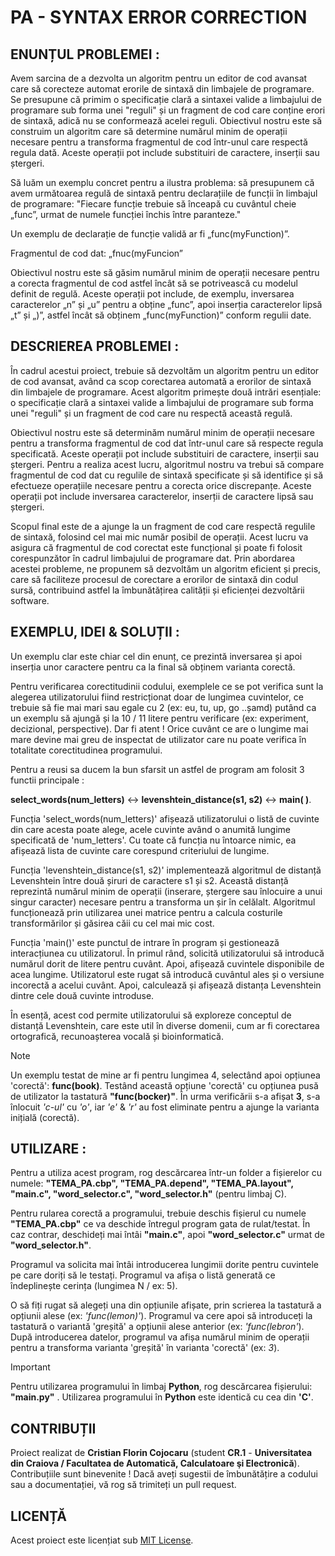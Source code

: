 # PA - SYNTAX ERROR CORRECTION

## ENUNȚUL PROBLEMEI :
Avem sarcina de a dezvolta un algoritm pentru un editor de cod avansat care să corecteze automat erorile de sintaxă din limbajele de programare. Se presupune că primim o specificație clară a sintaxei valide a limbajului de programare sub forma unei "reguli" și un fragment de cod care conține erori de sintaxă, adică nu se conformează acelei reguli.
Obiectivul nostru este să construim un algoritm care să determine numărul minim de operații necesare pentru a transforma fragmentul de cod într-unul care respectă regula dată. Aceste operații pot include substituiri de caractere, inserții sau ștergeri.

Să luăm un exemplu concret pentru a ilustra problema: să presupunem că avem următoarea regulă de sintaxă pentru declarațiile de funcții în limbajul de programare:
"Fiecare funcție trebuie să înceapă cu cuvântul cheie „func”, urmat de numele funcției închis între paranteze."

Un exemplu de declarație de funcție validă ar fi „func(myFunction)”. 

Fragmentul de cod dat: „fnuc(myFuncion”

Obiectivul nostru este să găsim numărul minim de operații necesare pentru a corecta fragmentul de cod astfel încât să se potrivească cu modelul definit de regulă. Aceste operații pot include, de exemplu, inversarea caracterelor „n” și „u” pentru a obține „func”, apoi inserția caracterelor lipsă „t” și „)”, astfel încât să obținem „func(myFunction)” conform regulii date.


## DESCRIEREA PROBLEMEI :

În cadrul acestui proiect, trebuie să dezvoltăm un algoritm pentru un editor de cod avansat, având ca scop corectarea automată a erorilor de sintaxă din limbajele de programare. Acest algoritm primește două intrări esențiale: o specificație clară a sintaxei valide a limbajului de programare sub forma unei "reguli" și un fragment de cod care nu respectă această regulă.

Obiectivul nostru este să determinăm numărul minim de operații necesare pentru a transforma fragmentul de cod dat într-unul care să respecte regula specificată. Aceste operații pot include substituiri de caractere, inserții sau ștergeri.
Pentru a realiza acest lucru, algoritmul nostru va trebui să compare fragmentul de cod dat cu regulile de sintaxă specificate și să identifice și să efectueze operațiile necesare pentru a corecta orice discrepanțe. Aceste operații pot include inversarea caracterelor, inserții de caractere lipsă sau ștergeri.

Scopul final este de a ajunge la un fragment de cod care respectă regulile de sintaxă, folosind cel mai mic număr posibil de operații. Acest lucru va asigura că fragmentul de cod corectat este funcțional și poate fi folosit corespunzător în cadrul limbajului de programare dat. Prin abordarea acestei probleme, ne propunem să dezvoltăm un algoritm eficient și precis, care să faciliteze procesul de corectare a erorilor de sintaxă din codul sursă, contribuind astfel la îmbunătățirea calității și eficienței dezvoltării software.


## EXEMPLU, IDEI & SOLUȚII :
Un exemplu clar este chiar cel din enunț, ce prezintă inversarea și apoi inserția unor caractere pentru ca la final să obținem varianta corectă.

Pentru verificarea corectitudinii codului, exemplele ce se pot verifica sunt la alegerea utilizatorului fiind restricționat doar de lungimea cuvintelor, ce trebuie să fie mai mari sau egale cu 2 (ex: eu, tu, up, go ..șamd) putând ca un exemplu să ajungă și la 10 / 11 litere pentru verificare (ex: experiment, decizional, perspective). Dar fi atent ! Orice cuvânt ce are o lungime mai mare devine mai greu de inspectat de utilizator care nu poate verifica în totalitate corectitudinea programului.

Pentru a reusi sa ducem la bun sfarsit un astfel de program am folosit 3 functii principale :

**select_words(num_letters)** <-> **levenshtein_distance(s1, s2)** <-> **main( )**. 

Funcția 'select_words(num_letters)' afișează utilizatorului o listă de cuvinte din care acesta poate alege, acele cuvinte având o anumită lungime specificată de 'num_letters'. Cu toate că funcția nu întoarce nimic, ea afișează lista de cuvinte care corespund criteriului de lungime.

Funcția 'levenshtein_distance(s1, s2)' implementează algoritmul de distanță Levenshtein între două șiruri de caractere s1 și s2. Această distanță reprezintă numărul minim de operații (inserare, ștergere sau înlocuire a unui singur caracter) necesare pentru a transforma un șir în celălalt. Algoritmul funcționează prin utilizarea unei matrice pentru a calcula costurile transformărilor și găsirea căii cu cel mai mic cost.

Funcția 'main()' este punctul de intrare în program și gestionează interacțiunea cu utilizatorul. În primul rând, solicită utilizatorului să introducă numărul dorit de litere pentru cuvânt. Apoi, afișează cuvintele disponibile de acea lungime. Utilizatorul este rugat să introducă cuvântul ales și o versiune incorectă a acelui cuvânt. Apoi, calculează și afișează distanța Levenshtein dintre cele două cuvinte introduse.

În esență, acest cod permite utilizatorului să exploreze conceptul de distanță Levenshtein, care este util în diverse domenii, cum ar fi corectarea ortografică, recunoașterea vocală și bioinformatică.

> [!NOTE]
Un exemplu testat de mine ar fi pentru lungimea 4, selectând apoi opțiunea 'corectă': **func(book)**. Testând această opțiune 'corectă' cu opțiunea pusă de utilizator la tastatură **"func(bocker)"**. În urma verificării s-a afișat **3**, s-a înlocuit *'c-ul'* cu *'o'*, iar *'e'* & *'r'* au fost eliminate pentru a ajunge la varianta inițială (corectă).


## UTILIZARE :
Pentru a utiliza acest program, rog descărcarea într-un folder a fișierelor cu numele: **"TEMA_PA.cbp", "TEMA_PA.depend", "TEMA_PA.layout", "main.c", "word_selector.c", "word_selector.h"** (pentru limbaj C). 

Pentru rularea corectă a programului, trebuie deschis fișierul cu numele **"TEMA_PA.cbp"** ce va deschide întregul program gata de rulat/testat. În caz contrar, deschideți mai întâi **"main.c"**, apoi **"word_selector.c"** urmat de **"word_selector.h"**. 

Programul va solicita mai întâi introducerea lungimii dorite pentru cuvintele pe care doriți să le testați. Programul va afișa o listă generată ce îndeplinește cerința (lungimea N / ex: 5). 

O să fiți rugat să alegeți una din opțiunile afișate, prin scrierea la tastatură a opțiunii alese (ex: *'func(lemon)'*). Programul va cere apoi să introduceți la tastatură o variantă 'greșită' a opțiunii alese anterior (ex: *'func(lebron'*). După introducerea datelor, programul va afișa numărul minim de operații pentru a transforma varianta 'greșită' în varianta 'corectă' (ex: *3*).

> [!IMPORTANT]
Pentru utilizarea programului în limbaj **Python**, rog descărcarea fișierului: **"main.py"** . Utilizarea programului în **Python** este identică cu cea din **'C'**.


## CONTRIBUȚII
Proiect realizat de **Cristian Florin Cojocaru** (student **CR.1** - **Universitatea din Craiova / Facultatea de Automatică, Calculatoare şi Electronică**). Contribuțiile sunt binevenite ! Dacă aveți sugestii de îmbunătățire a codului sau a documentației, vă rog să trimiteți un pull request.


## LICENȚĂ
Acest proiect este licențiat sub [MIT License](LICENSE).
